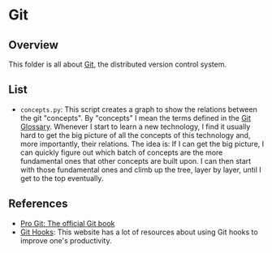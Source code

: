 # Git

## Overview

This folder is all about [Git](https://git-scm.com/), the distributed version control system.

## List

- `concepts.py`: This script creates a graph to show the relations between the git "concepts". By "concepts" I mean the terms defined in the [Git Glossary](https://git-scm.com/docs/gitglossary). Whenever I start to learn a new technology, I find it usually hard to get the big picture of all the concepts of this technology and, more importantly, their relations. The idea is: If I can get the big picture, I can quickly figure out which batch of concepts are the more fundamental ones that other concepts are built upon. I can then start with those fundamental ones and climb up the tree, layer by layer, until I get to the top eventually.

## References

- [Pro Git: The official Git book](https://git-scm.com/book/en/v2)
- [Git Hooks](https://githooks.com/): This website has a lot of resources about using Git hooks to improve one's productivity.
